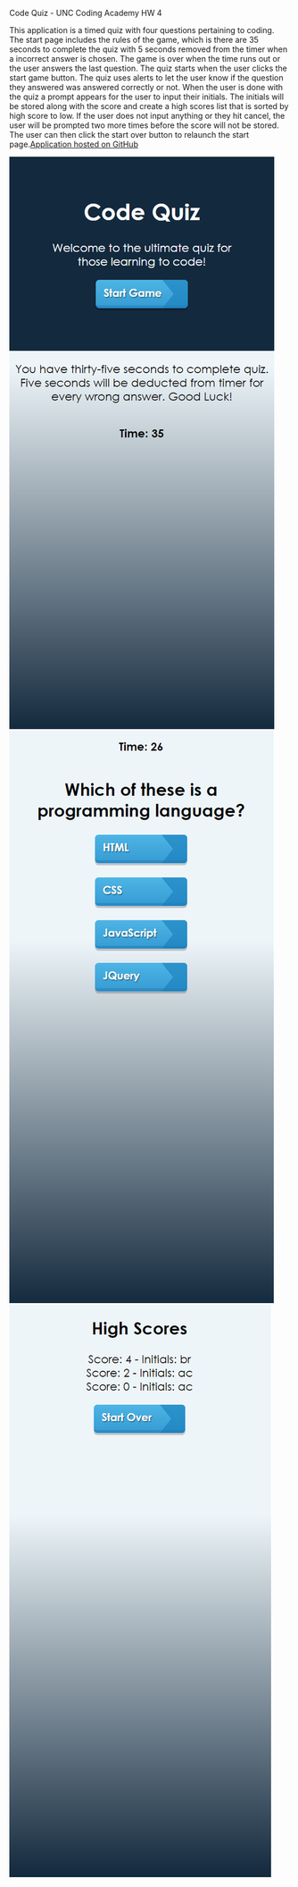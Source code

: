 Code Quiz - UNC Coding Academy HW 4

This application is a timed quiz with four questions pertaining to coding. The start page includes the rules of the game, which is there are 35 seconds to complete the quiz with 5 seconds removed from the timer when a incorrect answer is chosen. The game is over when the time runs out or the user answers the last question. The quiz starts when the user clicks the start game button. The quiz uses alerts to let the user know if the question they answered was answered correctly or not. When the user is done with the quiz a prompt appears for the user to input their initials. The initials will be stored along with the score and create a high scores list that is sorted by high score to low. If the user does not input anything or they hit cancel, the user will be prompted two more times before the score will not be stored. The user can then click the start over button to relaunch the start page.[Application hosted on GitHub](https://likearollinson.github.io/unc-hw-4-code-quiz/)


![image of start page](./assets/startpage.png)
![image of quiz running](./assets/quiz.png)
![image of highscore page](./assets/highscore.png)